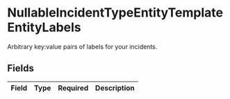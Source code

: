 # NullableIncidentTypeEntityTemplateEntityLabels

Arbitrary key:value pairs of labels for your incidents.


## Fields

| Field       | Type        | Required    | Description |
| ----------- | ----------- | ----------- | ----------- |